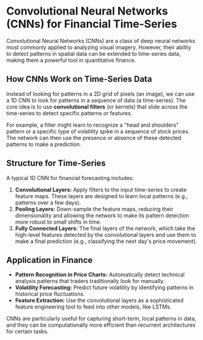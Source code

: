 # Convolutional Neural Networks (CNNs) for Financial Time-Series

Convolutional Neural Networks (CNNs) are a class of deep neural networks most commonly applied to analyzing visual imagery. However, their ability to detect patterns in spatial data can be extended to time-series data, making them a powerful tool in quantitative finance.

## How CNNs Work on Time-Series Data

Instead of looking for patterns in a 2D grid of pixels (an image), we can use a 1D CNN to look for patterns in a sequence of data (a time-series). The core idea is to use **convolutional filters** (or kernels) that slide across the time-series to detect specific patterns or features.

For example, a filter might learn to recognize a "head and shoulders" pattern or a specific type of volatility spike in a sequence of stock prices. The network can then use the presence or absence of these detected patterns to make a prediction.

## Structure for Time-Series

A typical 1D CNN for financial forecasting includes:

1.  **Convolutional Layers:** Apply filters to the input time-series to create feature maps. These layers are designed to learn local patterns (e.g., patterns over a few days).
2.  **Pooling Layers:** Down-sample the feature maps, reducing their dimensionality and allowing the network to make its pattern detection more robust to small shifts in time.
3.  **Fully Connected Layers:** The final layers of the network, which take the high-level features detected by the convolutional layers and use them to make a final prediction (e.g., classifying the next day's price movement).

## Application in Finance

-   **Pattern Recognition in Price Charts:** Automatically detect technical analysis patterns that traders traditionally look for manually.
-   **Volatility Forecasting:** Predict future volatility by identifying patterns in historical price fluctuations.
-   **Feature Extraction:** Use the convolutional layers as a sophisticated feature engineering tool to feed into other models, like LSTMs.

CNNs are particularly useful for capturing short-term, local patterns in data, and they can be computationally more efficient than recurrent architectures for certain tasks.
